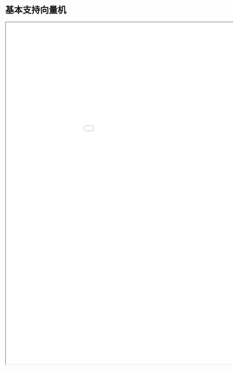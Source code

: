 
# 基本支持向量机
<div class="pdf-class">
    <iframe  src=\texpdf\part-mldl-chap-svm1.pdf width="1100" height="1100">
    </iframe>
</div>
